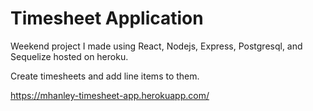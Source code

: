 # Timesheet Application

Weekend project I made using React, Nodejs, Express, Postgresql, and Sequelize hosted on heroku.

Create timesheets and add line items to them.

https://mhanley-timesheet-app.herokuapp.com/
